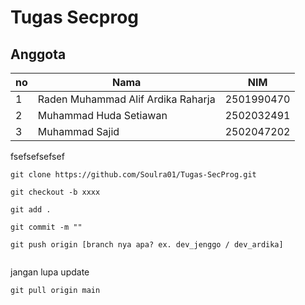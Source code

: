 # Tugas Secprog

## Anggota
|no|Nama|NIM|
|--|----|---|
|1|Raden Muhammad Alif Ardika Raharja|2501990470|
|2|Muhammad Huda Setiawan|2502032491|
|3|Muhammad Sajid|2502047202|


fsefsefsefsef

```
git clone https://github.com/Soulra01/Tugas-SecProg.git

git checkout -b xxxx

git add .

git commit -m ""

git push origin [branch nya apa? ex. dev_jenggo / dev_ardika]


```

jangan lupa update
```
git pull origin main
```